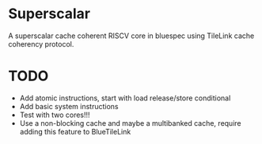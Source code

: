 # Superscalar
A superscalar cache coherent RISCV core in bluespec using TileLink cache coherency protocol.


# TODO

- Add atomic instructions, start with load release/store conditional
- Add basic system instructions
- Test with two cores!!!
- Use a non-blocking cache and maybe a multibanked cache, require adding this feature to
    BlueTileLink
